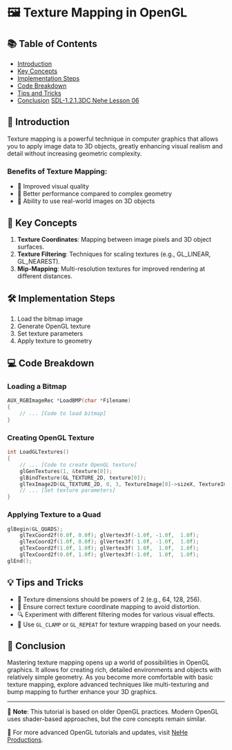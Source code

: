 
# 🖼️ Texture Mapping in OpenGL

## 📚 Table of Contents
- [Introduction](#-introduction)
- [Key Concepts](#-key-concepts)
- [Implementation Steps](#-implementation-steps)
- [Code Breakdown](#-code-breakdown)
- [Tips and Tricks](#-tips-and-tricks)
- [Conclusion](#-conclusion)
[SDL-1.2.1.3DC Nehe Lesson 06](https://github.com/ianmicheal/SDL-1.2.1.3DC/tree/SDL-dreamhal--GLDC/SDLGLdc-examples/Samples/Nehe/06)
## 🌟 Introduction

Texture mapping is a powerful technique in computer graphics that allows you to apply image data to 3D objects, greatly enhancing visual realism and detail without increasing geometric complexity.

### Benefits of Texture Mapping:
- 🚀 Improved visual quality
- 💨 Better performance compared to complex geometry
- 🎨 Ability to use real-world images on 3D objects

## 🔑 Key Concepts

1. **Texture Coordinates**: Mapping between image pixels and 3D object surfaces.
2. **Texture Filtering**: Techniques for scaling textures (e.g., GL_LINEAR, GL_NEAREST).
3. **Mip-Mapping**: Multi-resolution textures for improved rendering at different distances.

## 🛠️ Implementation Steps

1. Load the bitmap image
2. Generate OpenGL texture
3. Set texture parameters
4. Apply texture to geometry

## 💻 Code Breakdown

### Loading a Bitmap
```c
AUX_RGBImageRec *LoadBMP(char *Filename)
{
    // ... [Code to load bitmap]
}
```

### Creating OpenGL Texture
```c
int LoadGLTextures()
{
    // ... [Code to create OpenGL texture]
    glGenTextures(1, &texture[0]);
    glBindTexture(GL_TEXTURE_2D, texture[0]);
    glTexImage2D(GL_TEXTURE_2D, 0, 3, TextureImage[0]->sizeX, TextureImage[0]->sizeY, 0, GL_RGB, GL_UNSIGNED_BYTE, TextureImage[0]->data);
    // ... [Set texture parameters]
}
```

### Applying Texture to a Quad
```c
glBegin(GL_QUADS);
    glTexCoord2f(0.0f, 0.0f); glVertex3f(-1.0f, -1.0f,  1.0f);
    glTexCoord2f(1.0f, 0.0f); glVertex3f( 1.0f, -1.0f,  1.0f);
    glTexCoord2f(1.0f, 1.0f); glVertex3f( 1.0f,  1.0f,  1.0f);
    glTexCoord2f(0.0f, 1.0f); glVertex3f(-1.0f,  1.0f,  1.0f);
glEnd();
```

## 💡 Tips and Tricks

- 📐 Texture dimensions should be powers of 2 (e.g., 64, 128, 256).
- 🔄 Ensure correct texture coordinate mapping to avoid distortion.
- 🔍 Experiment with different filtering modes for various visual effects.
- 🧠 Use `GL_CLAMP` or `GL_REPEAT` for texture wrapping based on your needs.

## 🏁 Conclusion

Mastering texture mapping opens up a world of possibilities in OpenGL graphics. It allows for creating rich, detailed environments and objects with relatively simple geometry. As you become more comfortable with basic texture mapping, explore advanced techniques like multi-texturing and bump mapping to further enhance your 3D graphics.

---

📌 **Note**: This tutorial is based on older OpenGL practices. Modern OpenGL uses shader-based approaches, but the core concepts remain similar.

🔗 For more advanced OpenGL tutorials and updates, visit [NeHe Productions](http://nehe.gamedev.net/).
